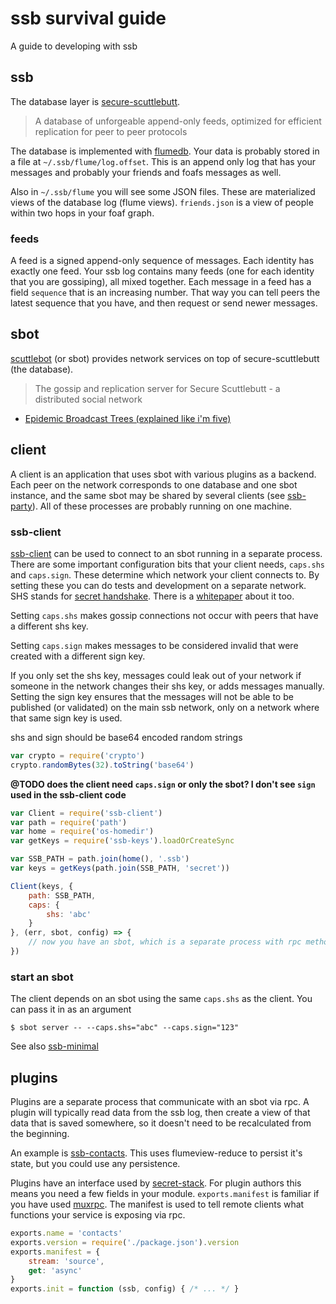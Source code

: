 # ssb survival guide

A guide to developing with ssb


## ssb

The database layer is [secure-scuttlebutt](https://github.com/ssbc/secure-scuttlebutt). 

> A database of unforgeable append-only feeds, optimized for efficient replication for peer to peer protocols

The database is implemented with [flumedb](https://github.com/flumedb/flumedb). Your data is probably stored in a file at `~/.ssb/flume/log.offset`. This is an append only log that has your messages and probably your friends and foafs messages as well.

Also in `~/.ssb/flume` you will see some JSON files. These are materialized views of the database log (flume views). `friends.json` is a view of people within two hops in your foaf graph.

### feeds

A feed is a signed append-only sequence of messages. Each identity has exactly one feed. Your ssb log contains many feeds (one for each identity that you are gossiping), all mixed together. Each message in a feed has a field `sequence` that is an increasing number. That way you can tell peers the latest sequence that you have, and then request or send newer messages.


## sbot

[scuttlebot](https://github.com/ssbc/scuttlebot) (or sbot) provides network services on top of secure-scuttlebutt (the database).

> The gossip and replication server for Secure Scuttlebutt - a distributed social network

* [Epidemic Broadcast Trees (explained like i'm five)](gossip.md)


## client

A client is an application that uses sbot with various plugins as a backend. Each peer on the network corresponds to one database and one sbot instance, and the same sbot may be shared by several clients (see [ssb-party](https://www.npmjs.com/package/ssb-party)). All of these processes are probably running on one machine.

### ssb-client

[ssb-client](https://github.com/ssbc/ssb-client) can be used to connect to an sbot running in a separate process. There are some important configuration bits that your client needs, `caps.shs` and `caps.sign`. These determine which network your client connects to. By setting these you can do tests and development on a separate network. SHS stands for [secret handshake](https://github.com/auditdrivencrypto/secret-handshake). There is a [whitepaper](http://dominictarr.github.io/secret-handshake-paper/shs.pdf) about it too.

Setting `caps.shs` makes gossip connections not occur with peers that have a different shs key.

Setting `caps.sign` makes messages to be considered invalid that were created with a different sign key.

If you only set the shs key, messages could leak out of your network if someone in the network changes their shs key, or adds messages manually. Setting the sign key ensures that the messages will not be able to be published (or validated) on the main ssb network, only on a network where that same sign key is used.

shs and sign should be base64 encoded random strings

```js
var crypto = require('crypto')
crypto.randomBytes(32).toString('base64')
```

**@TODO does the client need `caps.sign` or only the sbot? I don't see `sign` used in the ssb-client code**


```js
var Client = require('ssb-client')
var path = require('path')
var home = require('os-homedir')
var getKeys = require('ssb-keys').loadOrCreateSync

var SSB_PATH = path.join(home(), '.ssb')
var keys = getKeys(path.join(SSB_PATH, 'secret'))

Client(keys, {
    path: SSB_PATH,
    caps: {
        shs: 'abc'
    }
}, (err, sbot, config) => {
    // now you have an sbot, which is a separate process with rpc methods
})
```

### start an sbot

The client depends on an sbot using the same `caps.shs` as the client. You can pass it in as an argument

    $ sbot server -- --caps.shs="abc" --caps.sign="123"


See also [ssb-minimal](https://github.com/av8ta/ssb-minimal)



## plugins 

Plugins are a separate process that communicate with an sbot via rpc. A plugin will typically read data from the ssb log, then create a view of that data that is saved somewhere, so it doesn't need to be recalculated from the beginning. 

An example is [ssb-contacts](https://github.com/ssbc/ssb-contacts). This uses flumeview-reduce to persist it's state, but you could use any persistence.

Plugins have an interface used by [secret-stack](https://github.com/ssbc/secret-stack). For plugin authors this means you need a few fields in your module. `exports.manifest` is familiar if you have used [muxrpc](https://github.com/ssbc/muxrpc). The manifest is used to tell remote clients what functions your service is exposing via rpc.

```js
exports.name = 'contacts'
exports.version = require('./package.json').version
exports.manifest = {
    stream: 'source',
    get: 'async'
}
exports.init = function (ssb, config) { /* ... */ }
```




